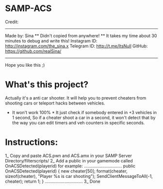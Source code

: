 # SAMP-ACS

Credit:
*********************************************
Made by: Sina
** Didn't copied from anywhere!
** It takes my time about 30 minutes to debug and write this!
Instagram ID: http://instagram.com/the_sina.x
Telegram ID: http://t.me/ItsNull
GitHub: https://github.com/realSina/
*********************************************
Hope you like this ;)


# What's this project?
Actually it's a anti car shooter.
It will help you to prevent cheaters from shooting cars or teleport hacks between vehicles.
* It won't work 100% *
It just check if somebody entered in +3 vehicles in 1 second,
So if a cheater shoot a car in a second, it won't detect that by the way you can edit timers and veh counters in specific seconds.


# Instructions:
1_ Copy and paste ACS.pwn and ACS.amx in your SAMP Server Directory/filterscripts/
2_ Add a public in your gamemode called OnACSDetected(playerid) for example:
...............................
public OnACSDetected(playerid)
{
new cheater[50];
format(cheater, sizeof(cheater), "Player %s is car shooting");
SendClientMessageToAll(-1, cheater);
return 1;
}
...............................
3_ Done
